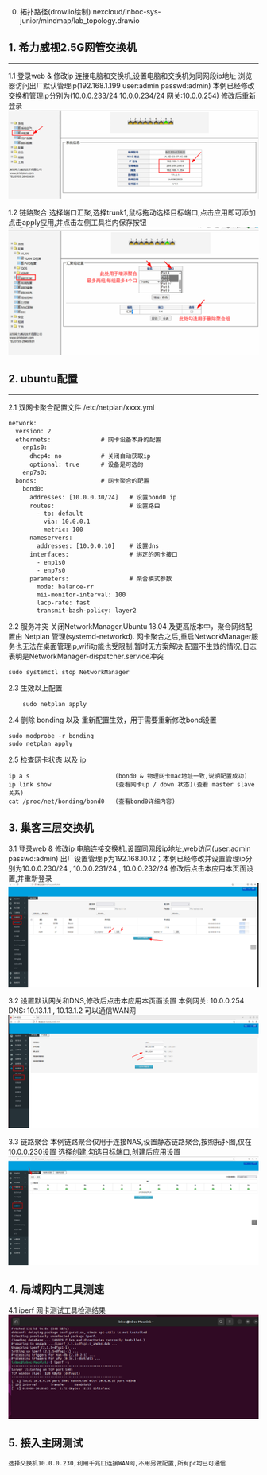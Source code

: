 0. 拓扑路径(drow.io绘制)
	nexcloud/inboc-sys-junior/mindmap/lab_topology.drawio
## 1. 希力威视2.5G网管交换机
--------------------------------
1.1 登录web & 修改ip
	连接电脑和交换机,设置电脑和交换机为同网段ip地址
	浏览器访问出厂默认管理ip(192.168.1.199  user:admin  passwd:admin) 
	本例已经修改交换机管理ip分别为(10.0.0.233/24   10.0.0.234/24   网关:10.0.0.254)
	修改后重新登录  
    ![|800](attachments/01-login%20&%20ipset.png)

1.2 链路聚合
	选择端口汇聚,选择trunk1,鼠标拖动选择目标端口,点击应用即可添加
	点击apply应用,并点击左侧工具栏内保存按钮  
	![|800](attachments/02-link-aggregation.png)
 
## 2. ubuntu配置
----------------------
2.1 双网卡聚合配置文件  /etc/netplan/xxxx.yml
```
network:
  version: 2
  ethernets:              # 网卡设备本身的配置
    enp1s0:
      dhcp4: no           # 关闭自动获取ip
      optional: true      # 设备是可选的
    enp7s0:
  bonds:                  # 网卡聚合的配置
    bond0:
      addresses: [10.0.0.30/24]   # 设置bond0 ip
      routes:                     # 设置路由
        - to: default
          via: 10.0.0.1
          metric: 100
      nameservers:                
        addresses: [10.0.0.10]    # 设置dns
      interfaces:                 # 绑定的网卡接口
        - enp1s0
        - enp7s0
      parameters:                 # 聚合模式参数
        mode: balance-rr
        mii-monitor-interval: 100
        lacp-rate: fast
        transmit-bash-policy: layer2 
```

2.2 服务冲突
      关闭NetworkManager,Ubuntu 18.04 及更高版本中，聚合网络配置由 Netplan 管理(systemd-networkd).
	  网卡聚合之后,重启NetworkManager服务也无法在桌面管理ip,wifi功能也受限制,暂时无方案解决
	  配置不生效的情况,日志表明是NetworkManager-dispatcher.service冲突
```
sudo systemctl stop NetworkManager
```

2.3 生效以上配置
```
	sudo netplan apply  
```


2.4 删除 bonding 以及 重新配置生效，用于需要重新修改bond设置
```
sudo modprobe -r bonding
sudo netplan apply
```

2.5 检查网卡状态 以及 ip
```
ip a s                        (bond0 & 物理网卡mac地址一致,说明配置成功)
ip link show                  (查看网卡up / down 状态)(查看 master slave 关系)
cat /proc/net/bonding/bond0   (查看bond0详细内容)
```

## 3. 巢客三层交换机
3.1 登录web & 修改ip
	电脑连接交换机,设置同网段ip地址,web访问(user:admin  passwd:admin) 
	 出厂设置管理ip为192.168.10.12；本例已经修改并设置管理ip分别为10.0.0.230/24 , 10.0.0.231/24 , 10.0.0.232/24 
	 修改后点击本应用本页面设置,并重新登录  
	 ![|825](attachments/04-caoco-IP-SET.png)

3.2 设置默认网关和DNS,修改后点击本应用本页面设置
	本例网关: 10.0.0.254  DNS: 10.13.1.1 , 10.13.1.2 可以通信WAN网  
	![|800](attachments/05-caoco-DNS-Gatway.png)

3.3 链路聚合
	本例链路聚合仅用于连接NAS,设置静态链路聚合,按照拓扑图,仅在10.0.0.230设置
	选择创建,勾选目标端口,创建后应用设置  
	![|800](attachments/06-link-aggregation.png)
## 4. 局域网内工具测速
4.1 iperf 网卡测试工具检测结果  
![|830](attachments/03-speed-test.png)

## 5. 接入主网测试
	选择交换机10.0.0.230,利用千兆口连接WAN网,不用另做配置,所有pc均已可通信